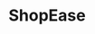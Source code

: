 # ShopEase

<!-- import { Routes, Route } from "react-router-dom";

import { useDispatch, useSelector } from "react-redux";
import { Suspense, useEffect, useState } from "react";

import { useLazyGetUserQuery } from "./utils/userApi";
import { login, logout } from "./utils/userSlice";

import { Elements } from "@stripe/react-stripe-js";
import { loadStripe } from "@stripe/stripe-js";
import Loading from "./component/Loading";
import {
  Dashboard,
  NewProduct,
  OrderList,
  ProcessOrder,
  ProductList,
  ProductReviews,
  SharedLayoutDashboard,
  UpdateProduct,
  UpdateUser,
  UsersList,
} from "./pages/admin";

import {
  Landing,
  Shop,
  SingleProduct,
  Cart,
  Shipping,
  ConfirmOrder,
  Payment,
  Error,
  Success,
  SharedLayout,
  ProtectedRoute,
} from "./pages";

import {
  ForgotPassword,
  Profile,
  Register,
  ResetPassword,
  UpdatePassword,
  UpdateProfile,
} from "./pages/user";

import { MyOrders, OrderDetails } from "./pages/Order";

function App() {
  const [stripeApiKey, setStripeApiKey] = useState("");
  const [getUser, results] = useLazyGetUserQuery();
  const userData = useSelector((store) => store.user);
  const dispatch = useDispatch();

  const fetchUserData = async () => {
    try {
      await getUser();
    } catch (error) {
      console.error("Error fetching user data:", error);
    }
  };

  useEffect(() => {
    if (results?.data?.success) {
      dispatch(login(results?.data));
    } else {
      dispatch(logout());
    }

    return () => {
      dispatch(login(null));
    };
  }, [dispatch, getUser, results?.data]);

  useEffect(() => {
    getStripeApiKey();
  }, []);

  useEffect(() => {
    if (userData === null) {
      fetchUserData();
    }
  }, [userData]);

  async function getStripeApiKey() {
    try {
      const res = await fetch(
        "https://shopease-backend.onrender.com/api/v1/stripeapikey",
        {
          credentials: "include",
        }
      );
      const data = await res.json();

      setStripeApiKey(data.stripeApiKey);
    } catch (error) {
      console.error("Error:", error);
    }
  }

  return (
    <div>
      <Suspense fallback={<Loading />}>
        <Routes>
          <Route path="/" element={<SharedLayout />}>
            <Route index element={<Landing />} />
            <Route path="/login" element={<Register />} />
            <Route path="/products" element={<Shop />} />
            <Route path="/product/:id" element={<SingleProduct />} />
            <Route path="/cart" element={<Cart />} />

            <Route path="/account" element={<Profile />} />
            <Route path="/me/update" element={<UpdateProfile />} />
            <Route path="/password/update" element={<UpdatePassword />} />
            <Route path="/password/forgot" element={<ForgotPassword />} />
            <Route path="/password/reset/:token" element={<ResetPassword />} />

            <Route path="/shipping" element={<Shipping />} />
            <Route path="/order/confirm" element={<ConfirmOrder />} />
            {stripeApiKey && (
              <Route
                path="/process/payment"
                element={
                  <Elements stripe={loadStripe(stripeApiKey)}>
                    <Payment />
                  </Elements>
                }
              />
            )}
            <Route path="/success" element={<Success />} />
            <Route path="/orders" element={<MyOrders />} />
            <Route path="/order/:id" element={<OrderDetails />} />
          </Route>

          {/* Admin Routes */}
          <Route
            path="/admin"
            element={
              <ProtectedRoute isAdmin={true}>
                <SharedLayoutDashboard />
              </ProtectedRoute>
            }
          >
            <Route path="/admin/dashboard" element={<Dashboard />} />
            <Route path="/admin/products" element={<ProductList />} />
            <Route path="/admin/product" element={<NewProduct />} />
            <Route path="/admin/product/:id" element={<UpdateProduct />} />

            <Route path="/admin/orders" element={<OrderList />} />

            <Route path="/admin/order/:id" element={<ProcessOrder />} />

            <Route path="/admin/users" element={<UsersList />} />

            <Route path="/admin/user/:id" element={<UpdateUser />} />

            <Route path="/admin/reviews" element={<ProductReviews />} />
          </Route>

          <Route path="*" element={<Error />} />
        </Routes>
      </Suspense>
    </div>
  );
}

export default App; -->
